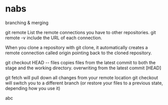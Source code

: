# nabs
branching &amp; merging

git remote	List the remote connections you have to other repositories.
git remote -v	include the URL of each connection.

When you clone a repository with git clone, it automatically creates a remote connection called origin pointing back to the cloned repository.

git checkout HEAD -- files copies files from the latest commit to both the stage and the working directory.
	overwriting from the latest commit [HEAD]
	
git fetch will pull down all changes from your remote location
git checkout will switch you to a different branch (or restore your files to a previous state, depending how you use it)

abc